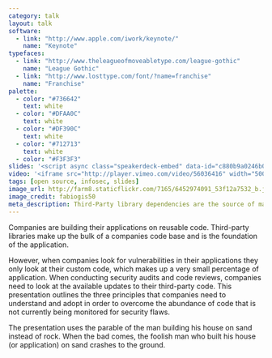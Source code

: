 ```yaml
---
category: talk
layout: talk
software:
  - link: "http://www.apple.com/iwork/keynote/"
    name: "Keynote"
typefaces:
  - link: "http://www.theleagueofmoveabletype.com/league-gothic"
    name: "League Gothic"
  - link: "http://www.losttype.com/font/?name=franchise"
    name: "Franchise"
palette:
  - color: "#736642"
    text: white
  - color: "#DFAA0C"
    text: white
  - color: "#DF390C"
    text: white
  - color: "#712713"
    text: white
  - color: "#F3F3F3"
slides: '<script async class="speakerdeck-embed" data-id="c880b9a0246b01307e0222000a9d06e0" data-ratio="1.33333333333333" src="//speakerdeck.com/assets/embed.js"></script>'
video: '<iframe src="http://player.vimeo.com/video/56036416" width="500" height="382" frameborder="0" webkitAllowFullScreen mozallowfullscreen allowFullScreen></iframe>'
tags: [open source, infosec, slides]
image_url: http://farm8.staticflickr.com/7165/6452974091_53f12a7532_b.jpg
image_credit: fabiogis50
meta_description: Third-Party library dependencies are the source of many of our security issues. How can we manage them in a maintable way?
---
```


Companies are building their applications on reusable code. Third-party libraries make up the bulk of a companies code base and is the foundation of the application. 

However, when companies look for vulnerabilities in their applications they only look at their custom code, which makes up a very small percentage of application. When conducting security audits and code reviews, companies need to look at the available updates to their third-party code. This presentation outlines the three principles that companies need to understand and adopt in order to overcome the abundance of code that is not currently being monitored for security flaws.

The presentation uses the parable of the man building his house on sand instead of rock. When the bad comes, the foolish man who built his house (or application) on sand crashes to the ground.
